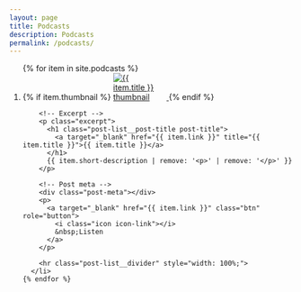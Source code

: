```yaml
---
layout: page
title: Podcasts
description: Podcasts
permalink: /podcasts/
---
```


<div class="main-post-list">
  <ol class="post-list">
    {% for item in site.podcasts %}
      <li>
        <!-- Thumbnail -->
        {% if item.thumbnail %}
          <a href="{{ item.link }}" title="{{ item.title }}">
            <img class="project-thumbnail" style="max-width:75px; margin-right: 20px;" src="{{ site.url }}/images/{{ item.thumbnail }}"
            alt="{{ item.title }} thumbnail">
          </a>
        {% endif %}

        <!-- Excerpt -->
        <p class="excerpt">
          <h1 class="post-list__post-title post-title">
            <a target="_blank" href="{{ item.link }}" title="{{ item.title }}">{{ item.title }}</a>
          </h1>
          {{ item.short-description | remove: '<p>' | remove: '</p>' }}
        </p>

        <!-- Post meta -->
        <div class="post-meta"></div>
        <p>
          <a target="_blank" href="{{ item.link }}" class="btn" role="button">
            <i class="icon icon-link"></i>
            &nbsp;Listen
          </a>
        </p>

        <hr class="post-list__divider" style="width: 100%;">
      </li>
    {% endfor %}
  </ol>
</div>
